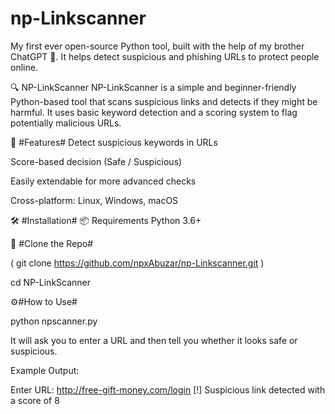 # np-Linkscanner
My first ever open-source Python tool, built with the help of my brother ChatGPT 🤝.  It helps detect suspicious and phishing URLs to protect people online.

🔍 NP-LinkScanner
NP-LinkScanner is a simple and beginner-friendly Python-based tool that scans suspicious links and detects if they might be harmful. It uses basic keyword detection and a scoring system to flag potentially malicious URLs.

🧠 #Features#
Detect suspicious keywords in URLs

Score-based decision (Safe / Suspicious)

Easily extendable for more advanced checks

Cross-platform: Linux, Windows, macOS

🛠️ #Installation#
📦 Requirements
Python 3.6+



🔽 #Clone the Repo#

( git clone https://github.com/npxAbuzar/np-Linkscanner.git )


cd NP-LinkScanner

⚙️#How to Use#

python npscanner.py


It will ask you to enter a URL and then tell you whether it looks safe or suspicious.

Example Output:

Enter URL: http://free-gift-money.com/login
[!] Suspicious link detected with a score of 8



